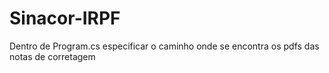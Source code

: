 # Sinacor-IRPF

Dentro de Program.cs especificar o caminho onde se encontra os pdfs das notas de corretagem
